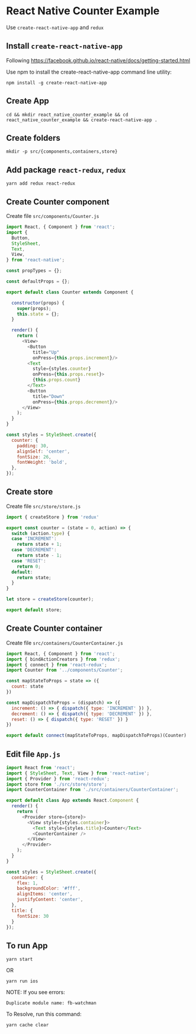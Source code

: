 # React Native Counter Example
Use `create-react-native-app` and `redux`

## Install `create-react-native-app`
Following https://facebook.github.io/react-native/docs/getting-started.html

Use npm to install the create-react-native-app command line utility:
```
npm install -g create-react-native-app
```

## Create App
```
cd && mkdir react_native_counter_example && cd react_native_counter_example && create-react-native-app .
```

## Create folders
```
mkdir -p src/{components,containers,store}
```

## Add package `react-redux`, `redux`
```
yarn add redux react-redux
```

## Create Counter component
Create file `src/components/Counter.js`

```JavaScript
import React, { Component } from 'react';
import {
  Button,
  StyleSheet,
  Text,
  View,
} from 'react-native';

const propTypes = {};

const defaultProps = {};

export default class Counter extends Component {

  constructor(props) {
    super(props);
    this.state = {};
  }

  render() {
    return (
      <View>
        <Button
          title="Up"
          onPress={this.props.increment}/>
        <Text
          style={styles.counter}
          onPress={this.props.reset}>
          {this.props.count}
        </Text>
        <Button
          title="Down"
          onPress={this.props.decrement}/>
      </View>
    );
  }
}

const styles = StyleSheet.create({
  counter: {
    padding: 30,
    alignSelf: 'center',
    fontSize: 26,
    fontWeight: 'bold',
  },
});
```

## Create store
Create file `src/store/store.js`

```JavaScript
import { createStore } from 'redux'

export const counter = (state = 0, action) => {
  switch (action.type) {
  case 'INCREMENT':
    return state + 1;
  case 'DECREMENT':
    return state - 1;
  case 'RESET':
    return 0;
  default:
    return state;
  }
}

let store = createStore(counter);

export default store;
```

## Create Counter container
Create file `src/containers/CounterContainer.js`

```JavaScript
import React, { Component } from 'react';
import { bindActionCreators } from 'redux';
import { connect } from 'react-redux';
import Counter from '../components/Counter';

const mapStateToProps = state => ({
  count: state
})

const mapDispatchToProps = (dispatch) => ({
  increment: () => { dispatch({ type: 'INCREMENT' }) },
  decrement: () => { dispatch({ type: 'DECREMENT' }) },
  reset: () => { dispatch({ type: 'RESET' }) }
})

export default connect(mapStateToProps, mapDispatchToProps)(Counter)
```

## Edit file `App.js`

```JavaScript
import React from 'react';
import { StyleSheet, Text, View } from 'react-native';
import { Provider } from 'react-redux';
import store from './src/store/store';
import CounterContainer from './src/containers/CounterContainer';

export default class App extends React.Component {
  render() {
    return (
      <Provider store={store}>
        <View style={styles.container}>
          <Text style={styles.title}>Counter</Text>
          <CounterContainer />
        </View>
      </Provider>
    );
  }
}

const styles = StyleSheet.create({
  container: {
    flex: 1,
    backgroundColor: '#fff',
    alignItems: 'center',
    justifyContent: 'center',
  },
  title: {
    fontSize: 30
  }
});
```

## To run App
```
yarn start
```
OR
```
yarn run ios
```

NOTE: If you see errors:
```
Duplicate module name: fb-watchman
```

To Resolve, run this command:
```
yarn cache clear
```
